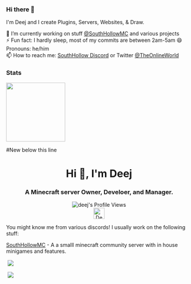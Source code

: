 ### Hi there 👋

I'm Deej and I create Plugins, Servers, Websites, & Draw. 

🔭 I’m currently working on stuff [@SouthHollowMC](https://github.com/SouthHollowMC) and various projects   
⚡ Fun fact: I hardly sleep, most of my commits are between 2am-5am 
😄 Pronouns: he/him  
📫 How to reach me: [SouthHollow Discord](https://discord.gg/jtZprD5) or Twitter [@TheOnlineWorld](https://twitter.com/theonlineworld2)   

### Stats
<div align="left">
  <img height="160em" src="https://github-readme-stats.vercel.app/api?username=Mr-Deej&count_private=true&show_icons=true&theme=dracula&bg_color=-45deg,282A36,3D3344" />
</div>


#New below this line

<h1 align="center">Hi 👋, I'm Deej</h1>
<h3 align="center">A Minecraft server Owner, Develoer, and Manager.</h3>
<p align="center"> <img src="https://komarev.com/ghpvc/?username=Mr-Deej" alt="deej's Profile Views" /><br><a href="https://dev.to/mr-deej"><img src="https://d2fltix0v2e0sb.cloudfront.net/dev-badge.svg" alt="Deej's DEV Profile" height="30" width="30"></a> </p>
<p>You might know me from various discords!
I usually work on the following stuff: </p>

[SouthHollowMC](https://github.com/South-Hollow) - A a smalll minecraft community server with in house minigames and features.

<p>&nbsp;<a href="https://github.com/anuraghazra/github-readme-stats"><img align="center" src="https://github-readme-stats.vercel.app/api?username=mr-deej&show_icons=true&count_private=true&theme=dracula" /></a></p>
<p>&nbsp;<a href="https://github.com/ryo-ma/github-profile-trophy"><img align="center" src="https://github-profile-trophy.vercel.app/?username=mr-deej&theme=dracula&margin-w=15&margin-h=15&column=4" /></a></p>

